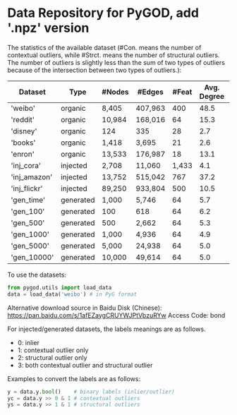 # Data Repository for PyGOD, add '.npz' version

The statistics of the available dataset (#Con. means the number of contextual outliers, while #Strct. means the number of structural outliers. The number of outliers is slightly less than the sum of two types of outliers because of the intersection between two types of outliers.):

| Dataset      | Type      | #Nodes | #Edges  | \#Feat | Avg. Degree | #Con. | #Strct. | #Outliers | Outlier Ratio |
| ------------ | --------- | ------ | ------- | ------ | ----------- | ----- | ------- | --------- | ------------- |
| 'weibo'      | organic   | 8,405  | 407,963 | 400    | 48.5        | -     | -       | 868       | 10.3%         |
| 'reddit'     | organic   | 10,984 | 168,016 | 64     | 15.3        | -     | -       | 366       | 3.3%          |
| 'disney'     | organic   | 124    | 335     | 28     | 2.7         | -     | -       | 6         | 4.8%          |
| 'books'      | organic   | 1,418  | 3,695   | 21     | 2.6         | -     | -       | 28        | 2.0%          |
| 'enron'      | organic   | 13,533 | 176,987 | 18     | 13.1        | -     | -       | 5         | 0.04%         |
| 'inj_cora'   | injected  | 2,708  | 11,060  | 1,433  | 4.1         | 70    | 70      | 138       | 5.1%          |
| 'inj_amazon' | injected  | 13,752 | 515,042 | 767    | 37.2        | 350   | 350     | 694       | 5.0%          |
| 'inj_flickr' | injected  | 89,250 | 933,804 | 500    | 10.5        | 2,240 | 2,240   | 4,414     | 4.9%          |
| 'gen_time'   | generated | 1,000  | 5,746   | 64     | 5.7         | 100   | 100     | 189       | 18.9%         |
| 'gen_100'    | generated | 100    | 618     | 64     | 6.2         | 10    | 10      | 18        | 18.0%         |
| 'gen_500'    | generated | 500    | 2,662   | 64     | 5.3         | 10    | 10      | 20        | 4.0%          |
| 'gen_1000'   | generated | 1,000  | 4,936   | 64     | 4.9         | 10    | 10      | 20        | 2.0%          |
| 'gen_5000'   | generated | 5,000  | 24,938  | 64     | 5.0         | 10    | 10      | 20        | 0.4%          |
| 'gen_10000'  | generated | 10,000 | 49,614  | 64     | 5.0         | 10    | 10      | 20        | 0.2%          |

To use the datasets:

```python
from pygod.utils import load_data
data = load_data('weibo') # in PyG format
```
Alternative download source in Baidu Disk (Chinese): https://pan.baidu.com/s/1afEZaygCRUYWJPtVbzuRYw Access Code: bond

For injected/generated datasets, the labels meanings are as follows. 

- 0: inlier
- 1: contextual outlier only
- 2: structural outlier only
- 3: both contextual outlier and structural outlier

Examples to convert the labels are as follows:

```python
y = data.y.bool()    # binary labels (inlier/outlier)
yc = data.y >> 0 & 1 # contextual outliers
ys = data.y >> 1 & 1 # structural outliers
```

